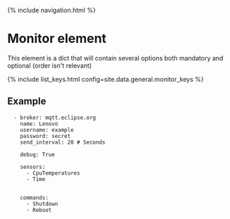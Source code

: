 {% include navigation.html %}

# Monitor element 

This element is a dict that will contain several options both mandatory and optional (order isn't relevant)

{% include list_keys.html config=site.data.general.monitor_keys %}

## Example

```
  - broker: mqtt.eclipse.org
    name: Lenovo
    username: example
    password: secret
    send_interval: 20 # Seconds

    debug: True

    sensors:
      - CpuTemperatures
      - Time


    commands:
      - Shutdown
      - Reboot
```
